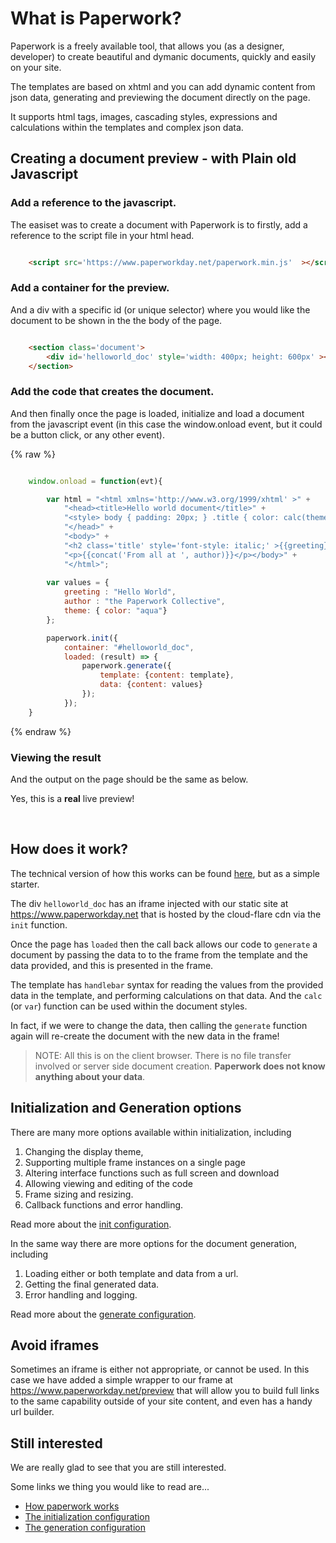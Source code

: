 # What is Paperwork?

Paperwork is a freely available tool, that allows you (as a designer, developer) to create beautiful and dymanic documents, quickly and easily on your site.

The templates are based on xhtml and you can add dynamic content from json data, generating and previewing the document directly on the page.

It supports html tags, images, cascading styles, expressions and calculations within the templates and complex json data.

## Creating a document preview - with Plain old Javascript


### Add a reference to the javascript.

The easiset was to create a document with Paperwork is to firstly, add a reference to the script file in your html head.

```html

    <script src='https://www.paperworkday.net/paperwork.min.js'  ></script>

```

### Add a container for the preview.

And a div with a specific id (or unique selector) where you would like the document to be shown in the the body of the page.

```html

    <section class='document'>
        <div id='helloworld_doc' style='width: 400px; height: 600px' ></div>
    </section>

```

### Add the code that creates the document.

And then finally once the page is loaded, initialize and load a document from the javascript event (in this case the window.onload event, but it could be a button click, or any other event).

{% raw %}
```javascript

    window.onload = function(evt){

        var html = "<html xmlns='http://www.w3.org/1999/xhtml' >" + 
            "<head><title>Hello world document</title>" +
            "<style> body { padding: 20px; } .title { color: calc(theme.color);} </style>" + 
            "</head>" + 
            "<body>" +
            "<h2 class='title' style='font-style: italic;' >{{greeting}}</h2>" + 
            "<p>{{concat('From all at ', author)}}</p></body>" + 
            "</html>";
        
        var values = { 
            greeting : "Hello World", 
            author : "the Paperwork Collective",
            theme: { color: "aqua"} 
        };

        paperwork.init({
            container: "#helloworld_doc",
            loaded: (result) => {
                paperwork.generate({
                    template: {content: template},
                    data: {content: values}
                });
            });
    }

```
{% endraw %}

### Viewing the result

And the output on the page should be the same as below.

Yes, this is a **real** live preview!


<div id='first-sample-container' class='document-container' data-pw-ui="Default" data-pw-template="_samples/helloworld/helloworld.html" data-pw-json="_samples/helloworld/helloworld.json"></div>

<p>&nbsp;</p>

## How does it work?

The technical version of how this works can be found <a href='/docs/framemechanism' >here</a>, but as a simple starter.

The div `helloworld_doc` has an iframe injected with our static site at https://www.paperworkday.net that is hosted by the cloud-flare cdn via the `init` function.

Once the page has `loaded` then the call back allows our code to `generate` a document by passing the data to to the frame from the template and the data provided, and this is presented in the frame.

The template has `handlebar` syntax for reading the values from the provided data in the template, and performing calculations on that data. And the `calc` (or `var`) function can be used within the document styles.

In fact, if we were to change the data, then calling the `generate` function again will re-create the document with the new data in the frame!

> NOTE: All this is on the client browser. 
> There is no file transfer involved or server side document creation. 
> **Paperwork does not know anything about your data**.


## Initialization and Generation options

There are many more options available within initialization, including 

1. Changing the display theme,
2. Supporting multiple frame instances on a single page
3. Altering interface functions such as full screen and download
4. Allowing viewing and editing of the code
5. Frame sizing and resizing.
6. Callback functions and error handling.

Read more about the <a href='/docs/initconfig' >init configuration</a>.

In the same way there are more options for the document generation, including

1. Loading either or both template and data from a url.
2. Getting the final generated data.
3. Error handling and logging.

Read more about the <a href='/docs/genconfig' >generate configuration</a>.


## Avoid iframes

Sometimes an iframe is either not appropriate, or cannot be used. In this case we have added a simple wrapper to our frame at <a href='https://www.paperworkday.net/preview?builder=true'>https://www.paperworkday.net/preview</a> 
that will allow you to build full links to the same capability outside of your site content, and even has a handy url builder.

## Still interested

We are really glad to see that you are still interested.

Some links we thing you would like to read are...

 - <a href='/docs/framemechanism' >How paperwork works</a>
 - <a href='/docs/initconfig' >The initialization configuration</a>
 - <a href='/docs/genconfig' >The generation configuration</a>
